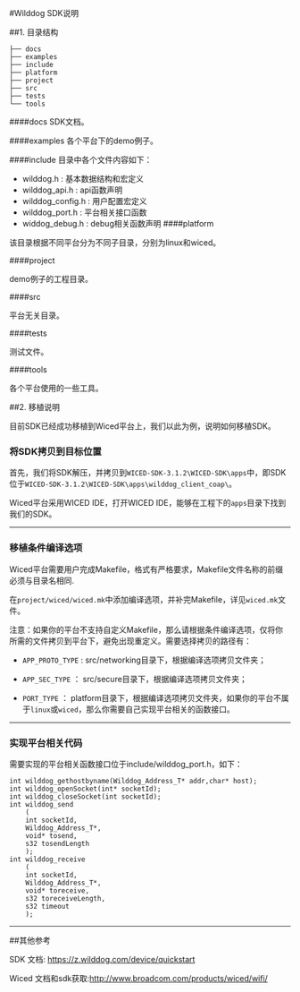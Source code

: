 #Wilddog SDK说明

##1. 目录结构

	├── docs
	├── examples
	├── include
	├── platform
	├── project
	├── src
	├── tests
	└── tools

####docs
SDK文档。

####examples
各个平台下的demo例子。

####include
目录中各个文件内容如下：

*	wilddog.h : 基本数据结构和宏定义
*	wilddog_api.h : api函数声明
*	wilddog_config.h : 用户配置宏定义
*	wilddog_port.h : 平台相关接口函数
*	widdog_debug.h : debug相关函数声明
####platform

该目录根据不同平台分为不同子目录，分别为linux和wiced。

####project

demo例子的工程目录。

####src

平台无关目录。

####tests

测试文件。

####tools

各个平台使用的一些工具。

##2. 移植说明

目前SDK已经成功移植到Wiced平台上，我们以此为例，说明如何移植SDK。

### 将SDK拷贝到目标位置

首先，我们将SDK解压，并拷贝到`WICED-SDK-3.1.2\WICED-SDK\apps`中，即SDK位于`WICED-SDK-3.1.2\WICED-SDK\apps\wilddog_client_coap\`。

Wiced平台采用WICED IDE，打开WICED IDE，能够在工程下的`apps`目录下找到我们的SDK。

----

### 移植条件编译选项

Wiced平台需要用户完成Makefile，格式有严格要求，Makefile文件名称的前缀必须与目录名相同.

在`project/wiced/wiced.mk`中添加编译选项，并补完Makefile，详见`wiced.mk`文件。

注意：如果你的平台不支持自定义Makefile，那么请根据条件编译选项，仅将你所需的文件拷贝到平台下，避免出现重定义。需要选择拷贝的路径有：

*	`APP_PROTO_TYPE` : src/networking目录下，根据编译选项拷贝文件夹；

*	`APP_SEC_TYPE` ： src/secure目录下，根据编译选项拷贝文件夹；

*	`PORT_TYPE` ： platform目录下，根据编译选项拷贝文件夹，如果你的平台不属于`linux`或`wiced`，那么你需要自己实现平台相关的函数接口。

----

### 实现平台相关代码

需要实现的平台相关函数接口位于include/wilddog_port.h，如下：

	int wilddog_gethostbyname(Wilddog_Address_T* addr,char* host);
	int wilddog_openSocket(int* socketId);
	int wilddog_closeSocket(int socketId);
	int wilddog_send
		(
		int socketId,
		Wilddog_Address_T*,
		void* tosend,
		s32 tosendLength
		);
	int wilddog_receive
		(
		int socketId,
		Wilddog_Address_T*,
		void* toreceive,
		s32 toreceiveLength, 
		s32 timeout
		);

----
##其他参考

SDK 文档: https://z.wilddog.com/device/quickstart

Wiced 文档和sdk获取:http://www.broadcom.com/products/wiced/wifi/
